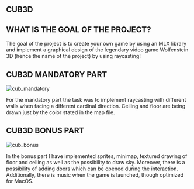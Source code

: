 ## CUB3D

## WHAT IS THE GOAL OF THE PROJECT?

The goal of the project is to create your own game by using an MLX library
and implement a graphical design of the legendary video game Wolfenstein 3D
(hence the name of the project) by using raycasting!

## CUB3D MANDATORY PART

![cub_mandatory](https://github.com/AlexLuthor135/cub3d/assets/134649029/8222e923-ae83-422f-9c17-418a8317815d)

For the mandatory part the task was to implement raycasting with different walls
when facing a different cardinal direction. Ceiling and floor are being drawn just
by the color stated in the map file.

## CUB3D BONUS PART

![cub_bonus](https://github.com/AlexLuthor135/cub3d/assets/134649029/17b07db7-3464-43b7-ba26-847c73ad8aeb)

In the bonus part I have implemented sprites, minimap, textured drawing of floor and ceiling
as well as the possibility to draw sky. Moreover, there is a possibility of adding
doors which can be opened during the interaction. Additionally, there is music when
the game is launched, though optimized for MacOS.
